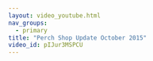 ```yaml
---
layout: video_youtube.html
nav_groups:
  - primary
title: "Perch Shop Update October 2015"
video_id: pIJur3MSPCU
---
```

